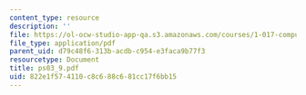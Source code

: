 ```yaml
---
content_type: resource
description: ''
file: https://ol-ocw-studio-app-qa.s3.amazonaws.com/courses/1-017-computing-and-data-analysis-for-environmental-applications-fall-2003/822e1f574110c8c688c681cc17f6bb15_ps03_9.pdf
file_type: application/pdf
parent_uid: d79c48f6-313b-acdb-c954-e3faca9b77f3
resourcetype: Document
title: ps03_9.pdf
uid: 822e1f57-4110-c8c6-88c6-81cc17f6bb15
---
```

